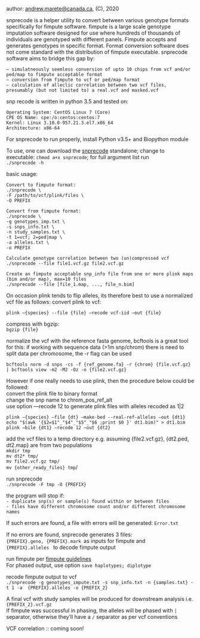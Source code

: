 author: andrew.marete@canada.ca, (C), 2020

snprecode is a helper utility to convert between various genotype formats specifically for fimpute software. fimpute is a large scale genotype imputation software designed for use where hundreds of thousands of individuals are genotyped with different panels. Fimpute accepts and generates genotypes in specific format. Format conversion software does not come standard with the distribution of fimpute executable. snprecode software aims to bridge this gap by:<br/> 

    – simulatneously seemless conversion of upto 10 chips from vcf and/or ped/map to fimpute acceptable format
    – conversion from fimpute to vcf or ped/map format
    – calculation of alleclic correlation between two vcf files, presumably (but not limited to) a real.vcf and masked.vcf

snp recode is written in python 3.5 and tested on:

    Operating System: CentOS Linux 7 (Core)
    CPE OS Name: cpe:/o:centos:centos:7
    Kernel: Linux 3.10.0-957.21.3.el7.x86_64
    Architecture: x86-64

For snprecode to run properly, install Python v3.5+ and Biopython module

To use, one can download the [snprecode](https://github.com/AMarete/fimpute-utils/raw/master/snprecode) standalone; change to executable: ```chmod a+x snprecode```; for full argument list run <br/>```./snprecode -h```

basic usage:  
    
    Convert to fimpute format: 
    ./snprecode \
    -F /path/to/vcf/plink/files \
    -O PREFIX 
    
    Convert from fimpute format:
    ./snprecode \
    -g genotypes_imp.txt \
    -s snps_info.txt \
    -n study_samples.txt \ 
    -t 1=vcf; 2=ped|map \ 
    -a alleles.txt \
    -o PREFIX
    
    Calculate genotype correlation between two (un)compressed vcf
    ./snprecode --file file1.vcf.gz file2.vcf.gz
    
    Create an fimpute acceptable snp_info file from one or more plink maps (bim and/or map), max=10 files
    ./snprecode --file [file_1.map, ..., file_n.bim]


On occasion plink tends to flip alleles, its therefore best to use a normalized vcf file as follows:
convert plink to vcf:

	plink —{species} --file {file} —recode vcf-iid —out {file}

compress with bgzip:<br/> 
  ```bgzip {file}```

normalize the vcf with the reference fasta genome, bcftools is a great tool for this:
if working with sequence data (>1m snp/chrom) there is need to split data per chromosome, the -r flag can be used

	bcftools norm -d snps -cs -f {ref_genome.fa} -r {chrom} {file.vcf.gz} | bcftools view -m2 -M2 -Oz -o {file2.vcf.gz} 

However if one really needs to use plink, then the procedure below could be followed:<br/>
convert the plink file to binary format<br/>
change the snp name to chrom_pos_ref_alt<br/>
use option —recode 12 to generate plink files with alleles recoded as 1|2<br/>

	plink —{species} —file {dt} —make-bed --real-ref-alleles —out {dt1}
	echo "$(awk '{$2=$1"_"$4"_"$5"_"$6 ;print $0 }' dt1.bim)" > dt1.bim
	plink —bile {dt1} —recode 12 —out {dt2}


add the vcf files to a temp directory e.g. assuming {file2.vcf.gz}, {dt2.ped, dt2.map} are from two populations<br/>
	```mkdir tmp```<br/>
	```mv dt2* tmp/```<br/>
	```mv file2.vcf.gz tmp/```<br/>
	```mv {other_ready_files} tmp```/<br/>

run snprecode<br/>
	```./snprecode -F tmp -O {PREFIX} ```

the program will stop if:<br/>
    ```- duplicate snp(s) or sample(s) found within or between files```<br/>
    ```- files have different chromosome count and/or different chromosome names```

If such errors are found, a file with errors will be generated: ```Error.txt```<br/>

If no errors are found, snprecode generates 3 files: <br/>
	```{PREFIX}.geno, {PREFIX}.mark ```as inputs for fimpute and <br/>
	```{PREFIX}.alleles ``` to decode fimpute output<br/>

run fimpute per [fimpute guidelines](http://animalbiosciences.uoguelp.ca/~msargol/fimpute/FImpute_documentation.pdf)<br/>
For phased output, use option ```save haplotypes; diplotype```

recode fimpute output to vcf<br/>
	```./snprecode -g genotypes_impute.txt -s snp_info.txt -n {samples.txt} -t 1 -a  {PREFIX}.alleles -o {PREFIX_2}```

A final vcf with study samples will be produced for downstream analysis i.e. ```{PREFIX_2}.vcf.gz```<br/>
If fimpute was successful in phasing, the alleles will be phased with ```|``` separator, otherwise they’ll have a ```/``` separator as per vcf conventions 


VCF correlation :: coming soon!
